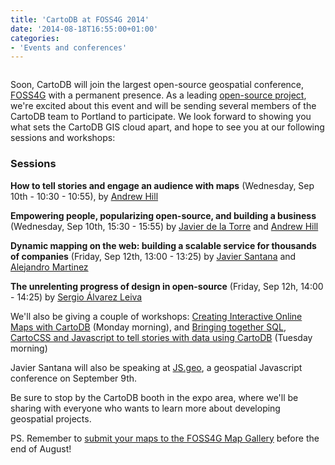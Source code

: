 ```yaml
---
title: 'CartoDB at FOSS4G 2014'
date: '2014-08-18T16:55:00+01:00'
categories:
- 'Events and conferences'
---
```


<div class="wrap"><p><a href="https://2014.foss4g.org" class="wrap-border"><img src="http://i.imgur.com/ZT0nRIb.png" alt="" /></a></p></div>

Soon, CartoDB will join the largest open-source geospatial conference, [FOSS4G](https://2014.foss4g.org") with a permanent presence. As a leading [open-source project](https://github.com/CartoDB/cartodb), we're excited about this event and will be sending several members of the CartoDB team to Portland to participate. We look forward to showing you what sets the CartoDB GIS cloud apart, and hope to see you at our following sessions and workshops: 

### Sessions

**How to tell stories and engage an audience with maps** (Wednesday, Sep 10th - 10:30 - 10:55), by [Andrew Hill](https://andrew.cartodb.com/)

**Empowering people, popularizing open-source, and building a business** (Wednesday, Sep 10th, 15:30 - 15:55) by [Javier de la Torre](https://jatorre-cloud.cartodb.com/) and [Andrew Hill](https://andrew.cartodb.com/)

**Dynamic mapping on the web: building a scalable service for thousands of companies** (Friday, Sep 12th, 13:00 - 13:25) by [Javier Santana](https://javi.cartodb.com/) and [Alejandro Martinez](https://zenitram.cartodb.com/)

**The unrelenting progress of design in open-source** (Friday, Sep 12h, 14:00 - 14:25) by [Sergio Álvarez Leiva](https://saleiva.cartodb.com/)

We'll also be giving a couple of workshops: [Creating Interactive Online Maps with CartoDB](https://2014.foss4g.org/schedule/workshops/#wshop-content-577) (Monday morning), and [Bringing together SQL, CartoCSS and Javascript to tell stories with data using CartoDB](https://2014.foss4g.org/schedule/workshops/#wshop-content-597) (Tuesday morning)

Javier Santana will also be speaking at [JS.geo](http://jsgeo.com/), a geospatial Javascript conference on September 9th.

Be sure to stop by the CartoDB  booth in the expo area, where we'll be sharing with everyone who wants to learn more about developing geospatial projects.

PS. Remember to [submit your maps to the FOSS4G Map Gallery](http://blog.cartodb.com/submit-your-maps-to-the-foss4g-map-gallery/) before the end of August!
